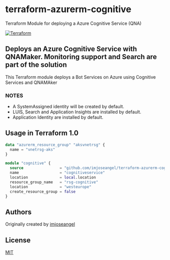# terraform-azurerm-cognitive

Terraform Module for deploying a Azure Cognitive Service (QNA)

[![Terraform](https://github.com/imjoseangel/terraform-azurerm-cognitive/actions/workflows/terraform.yml/badge.svg)](https://github.com/imjoseangel/terraform-azurerm-cognitive/actions/workflows/terraform.yml)

## Deploys an Azure Cognitive Service with QNAMaker. Monitoring support and Search are part of the solution

This Terraform module deploys a Bot Services on Azure using Cognitive Services and QNAMAker

### NOTES

* A SystemAssigned identity will be created by default.
* LUIS, Search and Application Insights are installed by default.
* Application Identity are installed by default.

## Usage in Terraform 1.0

```terraform
data "azurerm_resource_group" "aksvnetrsg" {
  name = "vnetrsg-aks"
}

module "cognitive" {
  source                = "github.com/imjoseangel/terraform-azurerm-cognitive"
  name                  = "cognitiveservice"
  location              = local.location
  resource_group_name   = "rsg-cognitive"
  location              = "westeurope"
  create_resource_group = false
}
```

## Authors

Originally created by [imjoseangel](http://github.com/imjoseangel)

## License

[MIT](LICENSE)
